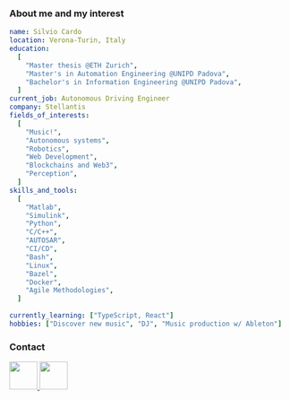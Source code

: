 ### About me and my interest

```yaml
name: Silvio Cardo
location: Verona-Turin, Italy
education:
  [
    "Master thesis @ETH Zurich",
    "Master's in Automation Engineering @UNIPD Padova",
    "Bachelor's in Information Engineering @UNIPD Padova",
  ]
current_job: Autonomous Driving Engineer
company: Stellantis
fields_of_interests:
  [
    "Music!",
    "Autonomous systems",
    "Robotics",
    "Web Development",
    "Blockchains and Web3",
    "Perception",
  ]
skills_and_tools:
  [
    "Matlab",
    "Simulink",
    "Python",
    "C/C++",
    "AUTOSAR",
    "CI/CD",
    "Bash",
    "Linux",
    "Bazel",
    "Docker",
    "Agile Methodologies",
  ]
  
currently_learning: ["TypeScript, React"]
hobbies: ["Discover new music", "DJ", "Music production w/ Ableton"]
```

### Contact

<a href="mailto:slv.cardo@gmail.com">
  <img height="50" src="https://img.shields.io/badge/Gmail-D14836?style=for-the-badge&logo=gmail&logoColor=white"/>
</a>

<a href="https://www.linkedin.com/in/silviocardo/">
  <img height="50" src="https://img.shields.io/badge/linkedin-%230077B5.svg?style=for-the-badge&logo=linkedin&logoColor=white"/>
</a>

